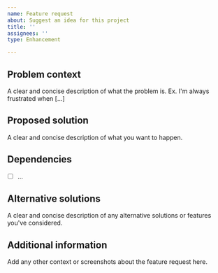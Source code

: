 ```yaml
---
name: Feature request
about: Suggest an idea for this project
title: ''
assignees: ''
type: Enhancement

---
```


## Problem context
A clear and concise description of what the problem is. Ex. I'm always frustrated when [...]

## Proposed solution
A clear and concise description of what you want to happen.

## Dependencies
- [ ] ...

## Alternative solutions
A clear and concise description of any alternative solutions or features you've considered.

## Additional information
Add any other context or screenshots about the feature request here.
